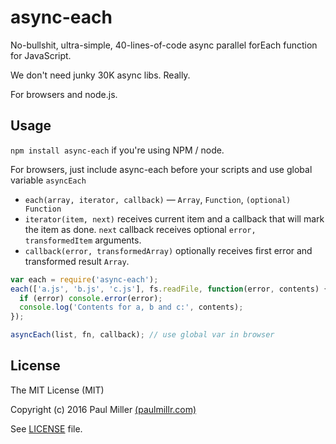 # async-each

No-bullshit, ultra-simple, 40-lines-of-code async parallel forEach function for JavaScript.

We don't need junky 30K async libs. Really.

For browsers and node.js.

## Usage

`npm install async-each` if you're using NPM / node.

For browsers, just include async-each before your scripts and use global variable `asyncEach`

* `each(array, iterator, callback)` — `Array`, `Function`, `(optional) Function`
* `iterator(item, next)` receives current item and a callback that will mark the item as done. `next` callback receives optional `error, transformedItem` arguments.
* `callback(error, transformedArray)` optionally receives first error and transformed result `Array`.

```javascript
var each = require('async-each');
each(['a.js', 'b.js', 'c.js'], fs.readFile, function(error, contents) {
  if (error) console.error(error);
  console.log('Contents for a, b and c:', contents);
});

asyncEach(list, fn, callback); // use global var in browser
```

## License

The MIT License (MIT)

Copyright (c) 2016 Paul Miller [(paulmillr.com)](https://paulmillr.com)

See [LICENSE](https://github.com/paulmillr/async-each/blob/master/LICENSE) file.
